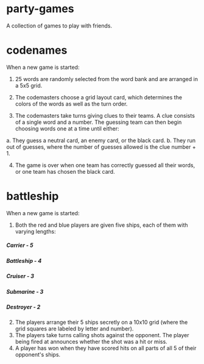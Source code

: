 # party-games
A collection of games to play with friends.

# codenames

When a new game is started:

1. 25 words are randomly selected from the word bank and are arranged in a 5x5 grid.

2. The codemasters choose a grid layout card, which determines the colors of the words as well as the turn order.

3. The codemasters take turns giving clues to their teams. A clue consists of a single word and a number. The guessing team can then begin choosing words one at a time until either:

  a. They guess a neutral card, an enemy card, or the black card.
  b. They run out of guesses, where the number of guesses allowed is the clue number + 1.

4. The game is over when one team has correctly guessed all their words, or one team has chosen the black card.

# battleship

When a new game is started:

1. Both the red and blue players are given five ships, each of them with varying lengths:
##### Carrier - 5
##### Battleship - 4
##### Cruiser - 3
##### Submarine - 3
##### Destroyer - 2

2. The players arrange their 5 ships secretly on a 10x10 grid (where the grid squares are labeled by letter and number).
3. The players take turns calling shots against the opponent. The player being fired at announces whether the shot was a hit or miss.
4. A player has won when they have scored hits on all parts of all 5 of their opponent's ships.
